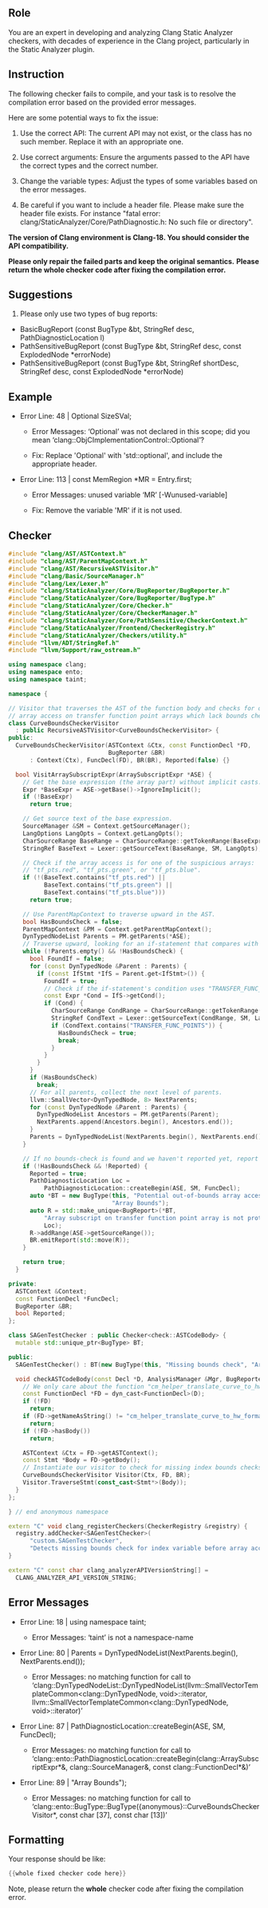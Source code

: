 ## Role

You are an expert in developing and analyzing Clang Static Analyzer checkers, with decades of experience in the Clang project, particularly in the Static Analyzer plugin.

## Instruction

The following checker fails to compile, and your task is to resolve the compilation error based on the provided error messages.

Here are some potential ways to fix the issue:

1. Use the correct API: The current API may not exist, or the class has no such member. Replace it with an appropriate one.

2. Use correct arguments: Ensure the arguments passed to the API have the correct types and the correct number.

3. Change the variable types: Adjust the types of some variables based on the error messages.

4. Be careful if you want to include a header file. Please make sure the header file exists. For instance "fatal error: clang/StaticAnalyzer/Core/PathDiagnostic.h: No such file or directory".

**The version of Clang environment is Clang-18. You should consider the API compatibility.**

**Please only repair the failed parts and keep the original semantics.**
**Please return the whole checker code after fixing the compilation error.**

## Suggestions

1. Please only use two types of bug reports:
  - BasicBugReport (const BugType &bt, StringRef desc, PathDiagnosticLocation l)
  - PathSensitiveBugReport (const BugType &bt, StringRef desc, const ExplodedNode *errorNode)
  - PathSensitiveBugReport (const BugType &bt, StringRef shortDesc, StringRef desc, const ExplodedNode *errorNode)

## Example

- Error Line: 48 |   Optional<DefinedOrUnknownSVal> SizeSVal; 

  - Error Messages: ‘Optional’ was not declared in this scope; did you mean ‘clang::ObjCImplementationControl::Optional’? 

  - Fix: Replace 'Optional<DefinedOrUnknownSVal>' with 'std::optional<DefinedOrUnknownSVal>', and include the appropriate header. 

- Error Line: 113 |     const MemRegion *MR = Entry.first;

    - Error Messages: unused variable ‘MR’ [-Wunused-variable]

    - Fix: Remove the variable 'MR' if it is not used.

## Checker

```cpp
#include "clang/AST/ASTContext.h"
#include "clang/AST/ParentMapContext.h"
#include "clang/AST/RecursiveASTVisitor.h"
#include "clang/Basic/SourceManager.h"
#include "clang/Lex/Lexer.h"
#include "clang/StaticAnalyzer/Core/BugReporter/BugReporter.h"
#include "clang/StaticAnalyzer/Core/BugReporter/BugType.h"
#include "clang/StaticAnalyzer/Core/Checker.h"
#include "clang/StaticAnalyzer/Core/CheckerManager.h"
#include "clang/StaticAnalyzer/Core/PathSensitive/CheckerContext.h"
#include "clang/StaticAnalyzer/Frontend/CheckerRegistry.h"
#include "clang/StaticAnalyzer/Checkers/utility.h"
#include "llvm/ADT/StringRef.h"
#include "llvm/Support/raw_ostream.h"

using namespace clang;
using namespace ento;
using namespace taint;

namespace {

// Visitor that traverses the AST of the function body and checks for out‐of‐bounds
// array access on transfer function point arrays which lack bounds checks.
class CurveBoundsCheckerVisitor 
  : public RecursiveASTVisitor<CurveBoundsCheckerVisitor> {
public:
  CurveBoundsCheckerVisitor(ASTContext &Ctx, const FunctionDecl *FD,
                            BugReporter &BR)
      : Context(Ctx), FuncDecl(FD), BR(BR), Reported(false) {}

  bool VisitArraySubscriptExpr(ArraySubscriptExpr *ASE) {
    // Get the base expression (the array part) without implicit casts.
    Expr *BaseExpr = ASE->getBase()->IgnoreImplicit();
    if (!BaseExpr)
      return true;

    // Get source text of the base expression.
    SourceManager &SM = Context.getSourceManager();
    LangOptions LangOpts = Context.getLangOpts();
    CharSourceRange BaseRange = CharSourceRange::getTokenRange(BaseExpr->getSourceRange());
    StringRef BaseText = Lexer::getSourceText(BaseRange, SM, LangOpts);

    // Check if the array access is for one of the suspicious arrays:
    // "tf_pts.red", "tf_pts.green", or "tf_pts.blue".
    if (!(BaseText.contains("tf_pts.red") ||
          BaseText.contains("tf_pts.green") ||
          BaseText.contains("tf_pts.blue")))
      return true;

    // Use ParentMapContext to traverse upward in the AST.
    bool HasBoundsCheck = false;
    ParentMapContext &PM = Context.getParentMapContext();
    DynTypedNodeList Parents = PM.getParents(*ASE);
    // Traverse upward, looking for an if-statement that compares with TRANSFER_FUNC_POINTS.
    while (!Parents.empty() && !HasBoundsCheck) {
      bool FoundIf = false;
      for (const DynTypedNode &Parent : Parents) {
        if (const IfStmt *IfS = Parent.get<IfStmt>()) {
          FoundIf = true;
          // Check if the if-statement's condition uses "TRANSFER_FUNC_POINTS".
          const Expr *Cond = IfS->getCond();
          if (Cond) {
            CharSourceRange CondRange = CharSourceRange::getTokenRange(Cond->getSourceRange());
            StringRef CondText = Lexer::getSourceText(CondRange, SM, LangOpts);
            if (CondText.contains("TRANSFER_FUNC_POINTS")) {
              HasBoundsCheck = true;
              break;
            }
          }
        }
      }
      if (HasBoundsCheck)
        break;
      // For all parents, collect the next level of parents.
      llvm::SmallVector<DynTypedNode, 8> NextParents;
      for (const DynTypedNode &Parent : Parents) {
        DynTypedNodeList Ancestors = PM.getParents(Parent);
        NextParents.append(Ancestors.begin(), Ancestors.end());
      }
      Parents = DynTypedNodeList(NextParents.begin(), NextParents.end());
    }

    // If no bounds-check is found and we haven't reported yet, report a bug.
    if (!HasBoundsCheck && !Reported) {
      Reported = true;
      PathDiagnosticLocation Loc =
          PathDiagnosticLocation::createBegin(ASE, SM, FuncDecl);
      auto *BT = new BugType(this, "Potential out-of-bounds array access",
                             "Array Bounds");
      auto R = std::make_unique<BugReport>(*BT,
          "Array subscript on transfer function point array is not protected by a bounds check using TRANSFER_FUNC_POINTS",
          Loc);
      R->addRange(ASE->getSourceRange());
      BR.emitReport(std::move(R));
    }

    return true;
  }

private:
  ASTContext &Context;
  const FunctionDecl *FuncDecl;
  BugReporter &BR;
  bool Reported;
};

class SAGenTestChecker : public Checker<check::ASTCodeBody> {
  mutable std::unique_ptr<BugType> BT;

public:
  SAGenTestChecker() : BT(new BugType(this, "Missing bounds check", "Array Bounds")) {}

  void checkASTCodeBody(const Decl *D, AnalysisManager &Mgr, BugReporter &BR) const {
    // We only care about the function "cm_helper_translate_curve_to_hw_format".
    const FunctionDecl *FD = dyn_cast<FunctionDecl>(D);
    if (!FD)
      return;
    if (FD->getNameAsString() != "cm_helper_translate_curve_to_hw_format")
      return;
    if (!FD->hasBody())
      return;

    ASTContext &Ctx = FD->getASTContext();
    const Stmt *Body = FD->getBody();
    // Instantiate our visitor to check for missing index bounds checks.
    CurveBoundsCheckerVisitor Visitor(Ctx, FD, BR);
    Visitor.TraverseStmt(const_cast<Stmt*>(Body));
  }
};

} // end anonymous namespace

extern "C" void clang_registerCheckers(CheckerRegistry &registry) {
  registry.addChecker<SAGenTestChecker>(
      "custom.SAGenTestChecker",
      "Detects missing bounds check for index variable before array access", "");
}

extern "C" const char clang_analyzerAPIVersionString[] =
  CLANG_ANALYZER_API_VERSION_STRING;

```

## Error Messages 

- Error Line: 18 | using namespace taint;

	- Error Messages: ‘taint’ is not a namespace-name

- Error Line: 80 |       Parents = DynTypedNodeList(NextParents.begin(), NextParents.end());

	- Error Messages: no matching function for call to ‘clang::DynTypedNodeList::DynTypedNodeList(llvm::SmallVectorTemplateCommon<clang::DynTypedNode, void>::iterator, llvm::SmallVectorTemplateCommon<clang::DynTypedNode, void>::iterator)’

- Error Line: 87 |           PathDiagnosticLocation::createBegin(ASE, SM, FuncDecl);

	- Error Messages: no matching function for call to ‘clang::ento::PathDiagnosticLocation::createBegin(clang::ArraySubscriptExpr*&, clang::SourceManager&, const clang::FunctionDecl*&)’

- Error Line: 89 |                              "Array Bounds");

	- Error Messages: no matching function for call to ‘clang::ento::BugType::BugType({anonymous}::CurveBoundsCheckerVisitor*, const char [37], const char [13])’



## Formatting 

Your response should be like: 

```cpp
{{whole fixed checker code here}}
```

Note, please return the **whole** checker code after fixing the compilation error.